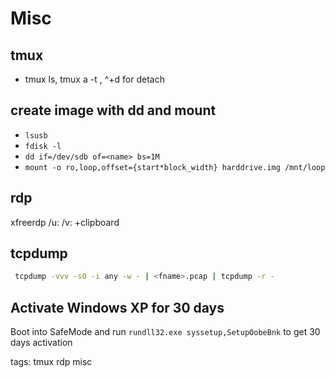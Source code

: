 # Misc

## tmux
* tmux ls, tmux a -t <id>, ^+d for detach

## create image with dd and mount
* `lsusb`
* `fdisk -l`
* `dd if=/dev/sdb of=<name> bs=1M`
* `mount -o ro,loop,offset={start*block_width} harddrive.img /mnt/loop`

## rdp
xfreerdp /u:<user> /v:<ip> +clipboard


## tcpdump

```bash cheat tcpdump capture to file and to stdout
 tcpdump -vvv -s0 -i any -w - | <fname>.pcap | tcpdump -r -
```

## Activate Windows XP for 30 days
Boot into SafeMode and run `rundll32.exe syssetup,SetupOobeBnk` to get 30 days activation

tags: tmux rdp misc